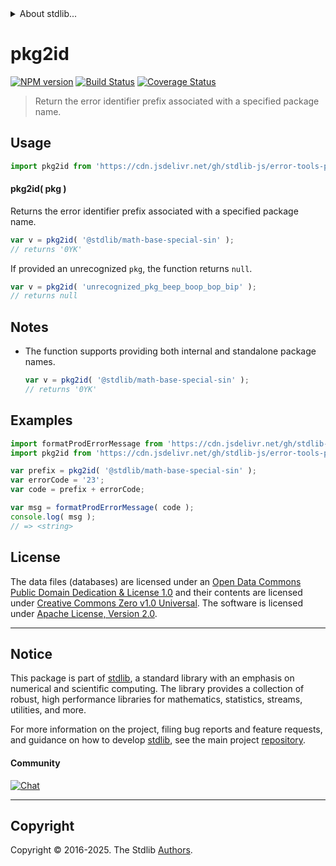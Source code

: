 <!--

@license Apache-2.0

Copyright (c) 2022 The Stdlib Authors.

Licensed under the Apache License, Version 2.0 (the "License");
you may not use this file except in compliance with the License.
You may obtain a copy of the License at

   http://www.apache.org/licenses/LICENSE-2.0

Unless required by applicable law or agreed to in writing, software
distributed under the License is distributed on an "AS IS" BASIS,
WITHOUT WARRANTIES OR CONDITIONS OF ANY KIND, either express or implied.
See the License for the specific language governing permissions and
limitations under the License.

-->


<details>
  <summary>
    About stdlib...
  </summary>
  <p>We believe in a future in which the web is a preferred environment for numerical computation. To help realize this future, we've built stdlib. stdlib is a standard library, with an emphasis on numerical and scientific computation, written in JavaScript (and C) for execution in browsers and in Node.js.</p>
  <p>The library is fully decomposable, being architected in such a way that you can swap out and mix and match APIs and functionality to cater to your exact preferences and use cases.</p>
  <p>When you use stdlib, you can be absolutely certain that you are using the most thorough, rigorous, well-written, studied, documented, tested, measured, and high-quality code out there.</p>
  <p>To join us in bringing numerical computing to the web, get started by checking us out on <a href="https://github.com/stdlib-js/stdlib">GitHub</a>, and please consider <a href="https://opencollective.com/stdlib">financially supporting stdlib</a>. We greatly appreciate your continued support!</p>
</details>

# pkg2id

[![NPM version][npm-image]][npm-url] [![Build Status][test-image]][test-url] [![Coverage Status][coverage-image]][coverage-url] <!-- [![dependencies][dependencies-image]][dependencies-url] -->

> Return the error identifier prefix associated with a specified package name.

<!-- Section to include introductory text. Make sure to keep an empty line after the intro `section` element and another before the `/section` close. -->

<section class="intro">

</section>

<!-- /.intro -->

<!-- Package usage documentation. -->



<section class="usage">

## Usage

```javascript
import pkg2id from 'https://cdn.jsdelivr.net/gh/stdlib-js/error-tools-pkg2id@deno/mod.js';
```

#### pkg2id( pkg )

Returns the error identifier prefix associated with a specified package name.

```javascript
var v = pkg2id( '@stdlib/math-base-special-sin' );
// returns '0YK'
```

If provided an unrecognized `pkg`, the function returns `null`.

```javascript
var v = pkg2id( 'unrecognized_pkg_beep_boop_bop_bip' );
// returns null
```

</section>

<!-- /.usage -->

<!-- Package usage notes. Make sure to keep an empty line after the `section` element and another before the `/section` close. -->

<section class="notes">

## Notes

-   The function supports providing both internal and standalone package names.

    ```javascript
    var v = pkg2id( '@stdlib/math-base-special-sin' );
    // returns '0YK'
    ```

</section>

<!-- /.notes -->

<!-- Package usage examples. -->

<section class="examples">

## Examples

<!-- TODO: better example -->

<!-- eslint no-undef: "error" -->

```javascript
import formatProdErrorMessage from 'https://cdn.jsdelivr.net/gh/stdlib-js/error-tools-fmtprodmsg@deno/mod.js';
import pkg2id from 'https://cdn.jsdelivr.net/gh/stdlib-js/error-tools-pkg2id@deno/mod.js';

var prefix = pkg2id( '@stdlib/math-base-special-sin' );
var errorCode = '23';
var code = prefix + errorCode;

var msg = formatProdErrorMessage( code );
console.log( msg );
// => <string>
```

</section>

<!-- /.examples -->

<!-- Section for describing a command-line interface. -->



<!-- Section to include cited references. If references are included, add a horizontal rule *before* the section. Make sure to keep an empty line after the `section` element and another before the `/section` close. -->

<section class="references">

</section>

<!-- /.references -->

<!-- <license> -->

## License

The data files (databases) are licensed under an [Open Data Commons Public Domain Dedication & License 1.0][pddl-1.0] and their contents are licensed under [Creative Commons Zero v1.0 Universal][cc0]. The software is licensed under [Apache License, Version 2.0][apache-license].

<!-- </license> -->

<!-- Section for related `stdlib` packages. Do not manually edit this section, as it is automatically populated. -->

<section class="related">

<!-- /.related -->

<!-- Section for all links. Make sure to keep an empty line after the `section` element and another before the `/section` close. -->


<section class="main-repo" >

* * *

## Notice

This package is part of [stdlib][stdlib], a standard library with an emphasis on numerical and scientific computing. The library provides a collection of robust, high performance libraries for mathematics, statistics, streams, utilities, and more.

For more information on the project, filing bug reports and feature requests, and guidance on how to develop [stdlib][stdlib], see the main project [repository][stdlib].

#### Community

[![Chat][chat-image]][chat-url]

---

## Copyright

Copyright &copy; 2016-2025. The Stdlib [Authors][stdlib-authors].

</section>

<!-- /.stdlib -->

<!-- Section for all links. Make sure to keep an empty line after the `section` element and another before the `/section` close. -->

<section class="links">

[npm-image]: http://img.shields.io/npm/v/@stdlib/error-tools-pkg2id.svg
[npm-url]: https://npmjs.org/package/@stdlib/error-tools-pkg2id

[test-image]: https://github.com/stdlib-js/error-tools-pkg2id/actions/workflows/test.yml/badge.svg?branch=main
[test-url]: https://github.com/stdlib-js/error-tools-pkg2id/actions/workflows/test.yml?query=branch:main

[coverage-image]: https://img.shields.io/codecov/c/github/stdlib-js/error-tools-pkg2id/main.svg
[coverage-url]: https://codecov.io/github/stdlib-js/error-tools-pkg2id?branch=main

<!--

[dependencies-image]: https://img.shields.io/david/stdlib-js/error-tools-pkg2id.svg
[dependencies-url]: https://david-dm.org/stdlib-js/error-tools-pkg2id/main

-->

[chat-image]: https://img.shields.io/gitter/room/stdlib-js/stdlib.svg
[chat-url]: https://app.gitter.im/#/room/#stdlib-js_stdlib:gitter.im

[stdlib]: https://github.com/stdlib-js/stdlib

[stdlib-authors]: https://github.com/stdlib-js/stdlib/graphs/contributors

[cli-section]: https://github.com/stdlib-js/error-tools-pkg2id#cli
[cli-url]: https://github.com/stdlib-js/error-tools-pkg2id/tree/cli
[@stdlib/error-tools-pkg2id]: https://github.com/stdlib-js/error-tools-pkg2id/tree/main

[umd]: https://github.com/umdjs/umd
[es-module]: https://developer.mozilla.org/en-US/docs/Web/JavaScript/Guide/Modules

[deno-url]: https://github.com/stdlib-js/error-tools-pkg2id/tree/deno
[deno-readme]: https://github.com/stdlib-js/error-tools-pkg2id/blob/deno/README.md
[umd-url]: https://github.com/stdlib-js/error-tools-pkg2id/tree/umd
[umd-readme]: https://github.com/stdlib-js/error-tools-pkg2id/blob/umd/README.md
[esm-url]: https://github.com/stdlib-js/error-tools-pkg2id/tree/esm
[esm-readme]: https://github.com/stdlib-js/error-tools-pkg2id/blob/esm/README.md
[branches-url]: https://github.com/stdlib-js/error-tools-pkg2id/blob/main/branches.md

[pddl-1.0]: http://opendatacommons.org/licenses/pddl/1.0/

[cc0]: https://creativecommons.org/publicdomain/zero/1.0

[apache-license]: https://www.apache.org/licenses/LICENSE-2.0

<!-- <related-links> -->

<!-- </related-links> -->

</section>

<!-- /.links -->
